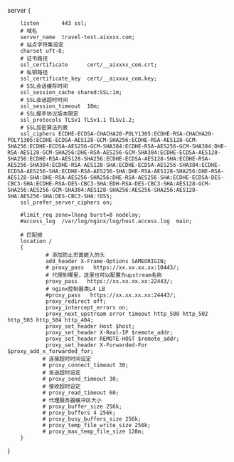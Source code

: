server {

        listen       443 ssl;
        # 域名
        server_name  travel-test.aixxxx.com;
        # 站点字符集设定
        charset uft-8;
        # 证书路径
        ssl_certificate      cert/__aixxxx_com.crt;
        # 私钥路径
        ssl_certificate_key  cert/__aixxxx_com.key;
        # SSL会话缓存时间
        ssl_session_cache shared:SSL:1m;
        # SSL会话超时时间
        ssl_session_timeout  10m;
        # SSL握手协议版本限定
        ssl_protocols TLSv1 TLSv1.1 TLSv1.2;
        # SSL加密算法列表
        ssl_ciphers ECDHE-ECDSA-CHACHA20-POLY1305:ECDHE-RSA-CHACHA20-POLY1305:ECDHE-ECDSA-AES128-GCM-SHA256:ECDHE-RSA-AES128-GCM-SHA256:ECDHE-ECDSA-AES256-GCM-SHA384:ECDHE-RSA-AES256-GCM-SHA384:DHE-RSA-AES128-GCM-SHA256:DHE-RSA-AES256-GCM-SHA384:ECDHE-ECDSA-AES128-SHA256:ECDHE-RSA-AES128-SHA256:ECDHE-ECDSA-AES128-SHA:ECDHE-RSA-AES256-SHA384:ECDHE-RSA-AES128-SHA:ECDHE-ECDSA-AES256-SHA384:ECDHE-ECDSA-AES256-SHA:ECDHE-RSA-AES256-SHA:DHE-RSA-AES128-SHA256:DHE-RSA-AES128-SHA:DHE-RSA-AES256-SHA256:DHE-RSA-AES256-SHA:ECDHE-ECDSA-DES-CBC3-SHA:ECDHE-RSA-DES-CBC3-SHA:EDH-RSA-DES-CBC3-SHA:AES128-GCM-SHA256:AES256-GCM-SHA384:AES128-SHA256:AES256-SHA256:AES128-SHA:AES256-SHA:DES-CBC3-SHA:!DSS;
        ssl_prefer_server_ciphers on;
    
        #limit_req zone=lhang burst=8 nodelay;
        #access_log  /var/log/nginx/log/host.access.log  main;
    
        # 匹配根
        location /
        {
                # 添加防止页面嵌入的头
                add_header X-Frame-Options SAMEORIGIN;
                # proxy_pass   https://xx.xx.xx.xx:10443/;
                # 代理到哪里，这里也可以配置为upstream名称
                proxy_pass   https://xx.xx.xx.xx:22443/;
                # nginx控制器类L4 LB
                #proxy_pass   https://xx.xx.xx.xx:24443/;
                proxy_redirect off;
                proxy_intercept_errors on;
                proxy_next_upstream error timeout http_500 http_502 http_503 http_504 http_404;
                proxy_set_header Host $host;
                proxy_set_header X-Real-IP $remote_addr;
                proxy_set_header REMOTE-HOST $remote_addr;
                proxy_set_header X-Forwarded-For $proxy_add_x_forwarded_for;
               # 连接超时时间设定
               # proxy_connect_timeout 30;
               # 发送超时设定
               # proxy_send_timeout 30;
               # 接收超时设定
               # proxy_read_timeout 60;
               # 代理服务器缓冲区大小
               # proxy_buffer_size 256k;
               # proxy_buffers 4 256k;
               # proxy_busy_buffers_size 256k;
               # proxy_temp_file_write_size 256k;
               # proxy_max_temp_file_size 128m;
        }
}